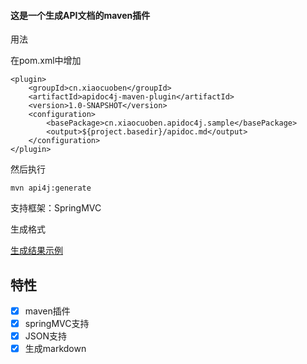 #### 这是一个生成API文档的maven插件
用法

在pom.xml中增加
```
<plugin>
    <groupId>cn.xiaocuoben</groupId>
    <artifactId>apidoc4j-maven-plugin</artifactId>
    <version>1.0-SNAPSHOT</version>
    <configuration>
        <basePackage>cn.xiaocuoben.apidoc4j.sample</basePackage>
        <output>${project.basedir}/apidoc.md</output>
    </configuration>
</plugin>
```
然后执行
```
mvn api4j:generate
```

支持框架：SpringMVC

生成格式

[生成结果示例](/apidoc4j-sample/apidoc4j-sample-gateway/apidoc.md)

## 特性

* [x] maven插件
* [x] springMVC支持
* [x] JSON支持
* [x] 生成markdown